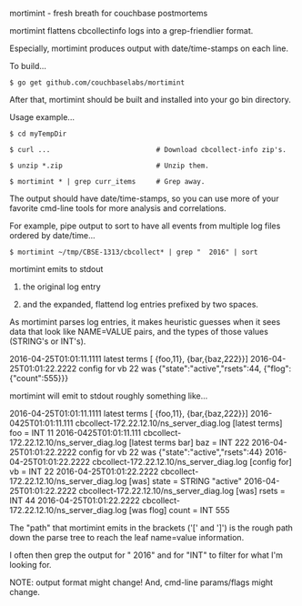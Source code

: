 mortimint - fresh breath for couchbase postmortems

mortimint flattens cbcollectinfo logs into a grep-friendlier format.

Especially, mortimint produces output with date/time-stamps on each line.

To build...

    $ go get github.com/couchbaselabs/mortimint

After that, mortimint should be built and installed into your go bin
directory.

Usage example...

    $ cd myTempDir
    
    $ curl ...                          # Download cbcollect-info zip's.
    
    $ unzip *.zip                       # Unzip them.
    
    $ mortimint * | grep curr_items     # Grep away.

The output should have date/time-stamps, so you can use more of your
favorite cmd-line tools for more analysis and correlations.

For example, pipe output to sort to have all events from multiple log
files ordered by date/time...

    $ mortimint ~/tmp/CBSE-1313/cbcollect* | grep "  2016" | sort

mortimint emits to stdout

1) the original log entry

2) and the expanded, flattend log entries prefixed by two spaces.

As mortimint parses log entries, it makes heuristic guesses when it
sees data that look like NAME=VALUE pairs, and the types of those
values (STRING's or INT's).

   2016-04-25T01:01:11.1111 latest terms [
         {foo,11},
         {bar,{baz,222}}]
   2016-04-25T01:01:22.2222 config for vb 22 was {"state":"active","rsets":44,
         {"flog":{"count":555}}}

mortimint will emit to stdout roughly something like...

   2016-04-25T01:01:11.1111 latest terms [
         {foo,11},
         {bar,{baz,222}}]
     2016-0425T01:01:11.111 cbcollect-172.22.12.10/ns_server_diag.log [latest terms] foo = INT 11
     2016-0425T01:01:11.111 cbcollect-172.22.12.10/ns_server_diag.log [latest terms bar] baz = INT 222
   2016-04-25T01:01:22.2222 config for vb 22 was {"state":"active","rsets":44}
     2016-04-25T01:01:22.2222 cbcollect-172.22.12.10/ns_server_diag.log [config for] vb = INT 22
     2016-04-25T01:01:22.2222 cbcollect-172.22.12.10/ns_server_diag.log [was] state = STRING "active"
     2016-04-25T01:01:22.2222 cbcollect-172.22.12.10/ns_server_diag.log [was] rsets = INT 44
     2016-04-25T01:01:22.2222 cbcollect-172.22.12.10/ns_server_diag.log [was flog] count = INT 555

The "path" that mortimint emits in the brackets ('[' and ']') is the
rough path down the parse tree to reach the leaf name=value
information.

I often then grep the output for " 2016" and for "INT" to filter for
what I'm looking for.

NOTE: output format might change!  And, cmd-line params/flags might change.